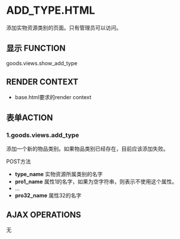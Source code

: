 # ADD_TYPE.HTML

添加实物资源类别的页面。只有管理员可以访问。

## 显示 FUNCTION

goods.views.show_add_type

## RENDER CONTEXT

+ base.html要求的render context

## 表单ACTION

### 1.goods.views.add_type

添加一个新的物品类别。如果物品类别已经存在，目前应该添加失败。

POST方法

+ **type_name** 实物资源所属类别的名字
+ **pro1_name** 属性1的名字，如果为空字符串，则表示不使用这个属性。
+ ...
+ **pro32_name** 属性32的名字

## AJAX OPERATIONS

无
